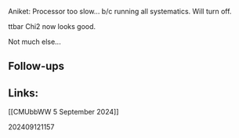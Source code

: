 Aniket: Processor too slow... b/c running all systematics. Will turn off. 

ttbar Chi2 now looks good.

Not much else...


## Follow-ups


## Links: 
[[CMUbbWW 5 September 2024]]


202409121157
